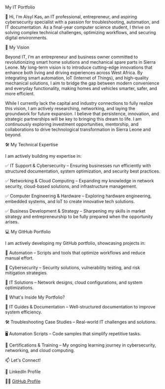 My IT Portfolio

👋 Hi, I'm Alsyl Kas, an IT professional, entrepreneur, and aspiring cybersecurity specialist with a passion for troubleshooting, automation, and IT documentation. As a final-year computer science student, I thrive on solving complex technical challenges, optimizing workflows, and securing digital environments.

🚀 My Vision

Beyond IT, I’m an entrepreneur and business owner committed to revolutionizing smart home solutions and mechanical spare parts in Sierra Leone. My long-term vision is to introduce cutting-edge innovations that enhance both living and driving experiences across West Africa. By integrating smart automation, IoT (Internet of Things), and high-quality mechanical solutions, I aim to bridge the gap between modern convenience and everyday functionality, making homes and vehicles smarter, safer, and more efficient.

While I currently lack the capital and industry connections to fully realize this vision, I am actively researching, networking, and laying the groundwork for future expansion. I believe that persistence, innovation, and strategic partnerships will be key to bringing this dream to life. I am continuously exploring investment opportunities, mentorship, and collaborations to drive technological transformation in Sierra Leone and beyond.

🛠 My Technical Expertise

I am actively building my expertise in:

✅ IT Support & Cybersecurity – Ensuring businesses run efficiently with structured documentation, system optimization, and security best practices.

✅ Networking & Cloud Computing – Expanding my knowledge in network security, cloud-based solutions, and infrastructure management.

✅ Computer Engineering & Hardware – Exploring hardware engineering, embedded systems, and IoT to create innovative tech solutions.

✅ Business Development & Strategy – Sharpening my skills in market strategy and entrepreneurship to be fully prepared when the opportunity arises.


💻 My GitHub Portfolio

I am actively developing my GitHub portfolio, showcasing projects in:

🔹 Automation – Scripts and tools that optimize workflows and reduce manual effort.

🔹 Cybersecurity – Security solutions, vulnerability testing, and risk mitigation strategies.

🔹 IT Solutions – Network designs, cloud configurations, and system optimizations.



📌 What's Inside My Portfolio?

📜 IT Guides & Documentation – Well-structured documentation to improve system efficiency.

🛠 Troubleshooting Case Studies – Real-world IT challenges and solutions.

🖥️ Automation Scripts – Code samples that simplify repetitive tasks.

📜 Certifications & Training – My ongoing learning journey in cybersecurity, networking, and cloud computing.


📫 Let's Connect!

💼 LinkedIn Profile

👨‍💻 [GitHub Profile](https://github.com/Alsyl205/My-IT-Portfolio)


